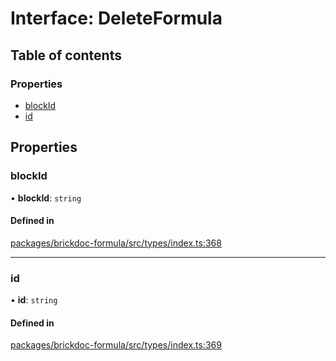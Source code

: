 # Interface: DeleteFormula

## Table of contents

### Properties

- [blockId](DeleteFormula.md#blockid)
- [id](DeleteFormula.md#id)

## Properties

### <a id="blockid" name="blockid"></a> blockId

• **blockId**: `string`

#### Defined in

[packages/brickdoc-formula/src/types/index.ts:368](https://github.com/mashcard/mashcard/blob/main/packages/brickdoc-formula/src/types/index.ts#L368)

---

### <a id="id" name="id"></a> id

• **id**: `string`

#### Defined in

[packages/brickdoc-formula/src/types/index.ts:369](https://github.com/mashcard/mashcard/blob/main/packages/brickdoc-formula/src/types/index.ts#L369)
